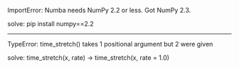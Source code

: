 ImportError: Numba needs NumPy 2.2 or less. Got NumPy 2.3.

solve: pip install numpy==2.2

---

TypeError: time_stretch() takes 1 positional argument but 2 were given

solve: time_stretch(x, rate) -> time_stretch(x, rate = 1.0)